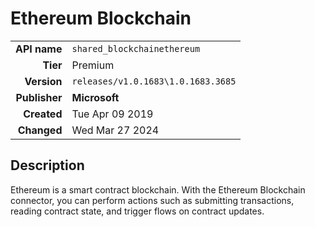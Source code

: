 # Ethereum Blockchain
| | |
|-:|-|
|**API name**|`shared_blockchainethereum`|
|**Tier**|Premium|
|**Version**|`releases/v1.0.1683\1.0.1683.3685`|
|**Publisher**|**Microsoft**|
|**Created**|Tue Apr 09 2019|
|**Changed**|Wed Mar 27 2024|

## Description
Ethereum is a smart contract blockchain. With the Ethereum Blockchain connector, you can perform actions such as submitting transactions, reading contract state, and trigger flows on contract updates.
